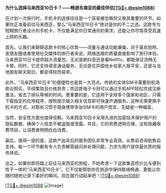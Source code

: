 **为什么选择马来西亚10日卡？——畅游东南亚的最佳伴侣[[TG💪+ @esim1088](https://t.me/s/esim1088)]**

在计划一次旅行时，手机卡的选择往往是一个容易被忽略但又极其重要的环节。如果你正准备前往马来西亚，那么“马来西亚10日卡”绝对是你的不二之选。这款专为短期旅行者设计的手机卡，不仅能满足你日常通讯的需求，还能让你尽情享受高速上网的乐趣。

首先，让我们来聊聊这款卡的核心优势——流量与通话功能兼备。对于喜欢拍照、发朋友圈或者使用社交媒体的旅行者来说，网络连接的质量直接影响了旅行体验。马来西亚10日卡提供超大流量包，无论是刷抖音还是看Netflix，都能保证流畅无卡顿。同时，它还支持语音通话服务，无论是在异国他乡给家人报平安，还是与当地朋友聊天叙旧，都变得轻而易举。

此外，“马来西亚10日卡”的便捷性也是其一大亮点。传统的实体SIM卡需要到机场柜台购买，手续繁琐且价格昂贵；而这款电子卡则可以通过手机APP轻松完成注册激活，省去了排队等候的时间。更重要的是，它适用于全球多个国家和地区，只需下载指定的应用程序，按照提示输入相关信息即可快速开通服务。这种无需更换手机卡的方式，对那些习惯于随身携带多张SIM卡的用户而言，无疑是一种福音。

当然，安全性方面也值得信赖。马来西亚10日卡采用先进的加密技术保护用户的隐私数据，确保个人信息不被盗取或泄露。并且，它的资费透明合理，没有隐藏收费项目，让消费者明明白白消费。

最后，值得一提的是，这款产品背后的服务团队非常专业高效。从售前咨询到售后支持，每一个环节都有专人负责解答疑问并处理问题，力求为用户提供最优质的服务体验。

总之，如果你即将踏上前往马来西亚的旅程，不妨考虑一下这款集高性价比与便利性于一体的“马来西亚10日卡”。它不仅能帮助你在旅途中保持联络畅通，更能让你随时随地记录下美好的瞬间。现在就行动起来吧！[[TG💪+ @esim1088](https://t.me/s/esim1088)]

[[TG💪+ @esim1088](https://t.me/s/esim1088) ![Image](https://i.postimg.cc/4NQfJmqS/Snipaste-2025-05-13-00-14-12.png)]